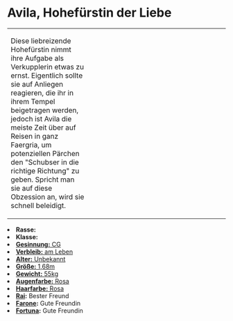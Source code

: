 # Avila, Hohefürstin der Liebe

<primary-label ref="npc"/>

<secondary-label ref="faergria"/>

<secondary-label ref="3"/>

<table>
<tr><td>
<p>
Diese liebreizende Hohefürstin nimmt ihre Aufgabe als Verkupplerin etwas zu ernst. Eigentlich sollte sie auf Anliegen
reagieren, die ihr in ihrem Tempel beigetragen werden, jedoch ist Avila die meiste Zeit über auf Reisen in ganz
Faergria, um potenziellen Pärchen den "Schubser in die richtige Richtung" zu geben. Spricht man sie auf diese
Obzession an, wird sie schnell beleidigt.
</p>

</td><td width="300">
<!-- Edit here -->
<img src="avila.png" alt="" />
</td></tr>
</table>

<procedure title="Allgemeine Informationen">
<list columns="2">
<li><b>Rasse:</b> <a href="Folks.md" anchor="halbelfen"></a></li>
<li><b>Klasse:</b> <a href="Classes.md" anchor="hohef-rst"/></li>
<li><b>Gesinnung:</b> CG</li>
<li><b>Verbleib:</b> am Leben</li>
</list>
</procedure>

<procedure title="Aussehen">
<list columns="3">
<li><b>Alter:</b> Unbekannt</li>
<li><b>Größe:</b> 1,68m</li>
<li><b>Gewicht:</b> 55kg</li>
<li><b>Augenfarbe:</b> Rosa</li>
<li><b>Haarfarbe:</b> Rosa</li>
<!-- <li><b>Maße:</b> 85/72-62-88</li> -->
</list>
</procedure>

<procedure title="Beziehungen">
<list columns="2">
<li><b><a href="Rai.md">Rai</a>:</b> Bester Freund</li>
<li><b><a href="Farone.md">Farone</a>:</b> Gute Freundin</li>
<li><b><a href="Fortuna.md">Fortuna</a>:</b> Gute Freundin</li>
</list>
</procedure>

<!--
## Notizen

- **Ziele:** 
- **Geheimnisse:** 
-->